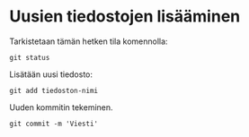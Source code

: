 # Uusien tiedostojen lisääminen

Tarkistetaan tämän hetken tila komennolla:
```
git status 
```

Lisätään uusi tiedosto:
```
git add tiedoston-nimi
```

Uuden kommitin tekeminen.
```
git commit -m 'Viesti'
```

